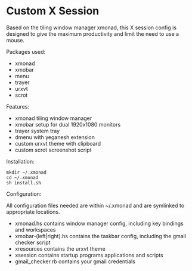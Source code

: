 Custom X Session
================

Based on the tiling window manager xmonad, this X session config is designed to give the maximum productivity and limit the need to use a mouse.

Packages used:
- xmonad
- xmobar
- menu
- trayer
- urxvt
- scrot

Features:
- xmonad tiling window manager
- xmobar setup for dual 1920x1080 monitors
- trayer system tray
- dmenu with yeganesh extension
- custom urxvt theme with clipboard
- custom scrot screenshot script

Installation:

```
mkdir ~/.xmonad
cd ~/.xmonad
sh install.sh
```

Configuration:

All configuration files needed are within ~/.xmonad and are symlinked to appropriate locations.

- xmonad.hs contains window manager config, including key bindings and workspaces
- xmobar-(left|right).hs contains the taskbar config, including the gmail checker script
- xresources contains the urxvt theme
- xsession contains startup programs applications and scripts
- gmail_checker.rb contains your gmail credentials
